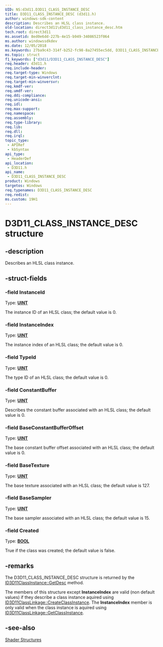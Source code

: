 ```yaml
---
UID: NS:d3d11.D3D11_CLASS_INSTANCE_DESC
title: D3D11_CLASS_INSTANCE_DESC (d3d11.h)
author: windows-sdk-content
description: Describes an HLSL class instance.
old-location: direct3d11\d3d11_class_instance_desc.htm
tech.root: direct3d11
ms.assetid: 8ed0e6dd-227b-4e15-b949-34086523f064
ms.author: windowssdkdev
ms.date: 12/05/2018
ms.keywords: 27ba9c43-314f-b252-fc98-8a27455ec5dd, D3D11_CLASS_INSTANCE_DESC, D3D11_CLASS_INSTANCE_DESC structure [Direct3D 11], d3d11/D3D11_CLASS_INSTANCE_DESC, direct3d11.d3d11_class_instance_desc
ms.topic: struct
f1_keywords: ["d3d11/D3D11_CLASS_INSTANCE_DESC"]
req.header: d3d11.h
req.include-header: 
req.target-type: Windows
req.target-min-winverclnt: 
req.target-min-winversvr: 
req.kmdf-ver: 
req.umdf-ver: 
req.ddi-compliance: 
req.unicode-ansi: 
req.idl: 
req.max-support: 
req.namespace: 
req.assembly: 
req.type-library: 
req.lib: 
req.dll: 
req.irql: 
topic_type:
 - APIRef
 - kbSyntax
api_type:
 - HeaderDef
api_location:
 - D3D11.h
api_name:
 - D3D11_CLASS_INSTANCE_DESC
product: Windows
targetos: Windows
req.typenames: D3D11_CLASS_INSTANCE_DESC
req.redist: 
ms.custom: 19H1
---
```


# D3D11_CLASS_INSTANCE_DESC structure


## -description


Describes an HLSL class instance.


## -struct-fields




### -field InstanceId

Type: <b><a href="https://docs.microsoft.com/windows/desktop/WinProg/windows-data-types">UINT</a></b>

The instance ID of an HLSL class; the default value is 0.


### -field InstanceIndex

Type: <b><a href="https://docs.microsoft.com/windows/desktop/WinProg/windows-data-types">UINT</a></b>

The instance index of an HLSL class; the default value is 0.


### -field TypeId

Type: <b><a href="https://docs.microsoft.com/windows/desktop/WinProg/windows-data-types">UINT</a></b>

The type ID of an HLSL class; the default value is 0.


### -field ConstantBuffer

Type: <b><a href="https://docs.microsoft.com/windows/desktop/WinProg/windows-data-types">UINT</a></b>

Describes the constant buffer associated with an HLSL class; the default value is 0.


### -field BaseConstantBufferOffset

Type: <b><a href="https://docs.microsoft.com/windows/desktop/WinProg/windows-data-types">UINT</a></b>

The base constant buffer offset associated with an HLSL class; the default value is 0.


### -field BaseTexture

Type: <b><a href="https://docs.microsoft.com/windows/desktop/WinProg/windows-data-types">UINT</a></b>

The base texture associated with an HLSL class; the default value is 127.


### -field BaseSampler

Type: <b><a href="https://docs.microsoft.com/windows/desktop/WinProg/windows-data-types">UINT</a></b>

The base sampler associated with an HLSL class; the default value is 15.


### -field Created

Type: <b><a href="https://docs.microsoft.com/windows/desktop/WinProg/windows-data-types">BOOL</a></b>

True if the class was created; the default value is false.


## -remarks



The D3D11_CLASS_INSTANCE_DESC structure is returned by the <a href="https://docs.microsoft.com/windows/desktop/api/d3d11/nf-d3d11-id3d11classinstance-getdesc">ID3D11ClassInstance::GetDesc</a> method.

The members of this structure except <b>InstanceIndex</b> are valid (non default values) if they describe a class instance aquired using  <a href="https://docs.microsoft.com/windows/desktop/api/d3d11/nf-d3d11-id3d11classlinkage-createclassinstance">ID3D11ClassLinkage::CreateClassInstance</a>.  The <b>InstanceIndex</b> member is only valid when the class instance is aquired using <a href="https://docs.microsoft.com/windows/desktop/api/d3d11/nf-d3d11-id3d11classlinkage-getclassinstance">ID3D11ClassLinkage::GetClassInstance</a>.




## -see-also




<a href="https://docs.microsoft.com/windows/desktop/direct3d11/d3d11-graphics-reference-shader-structures">Shader Structures</a>
 

 

